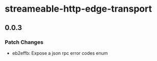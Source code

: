 # streameable-http-edge-transport

## 0.0.3

### Patch Changes

- eb2effb: Expose a json rpc error codes enum
